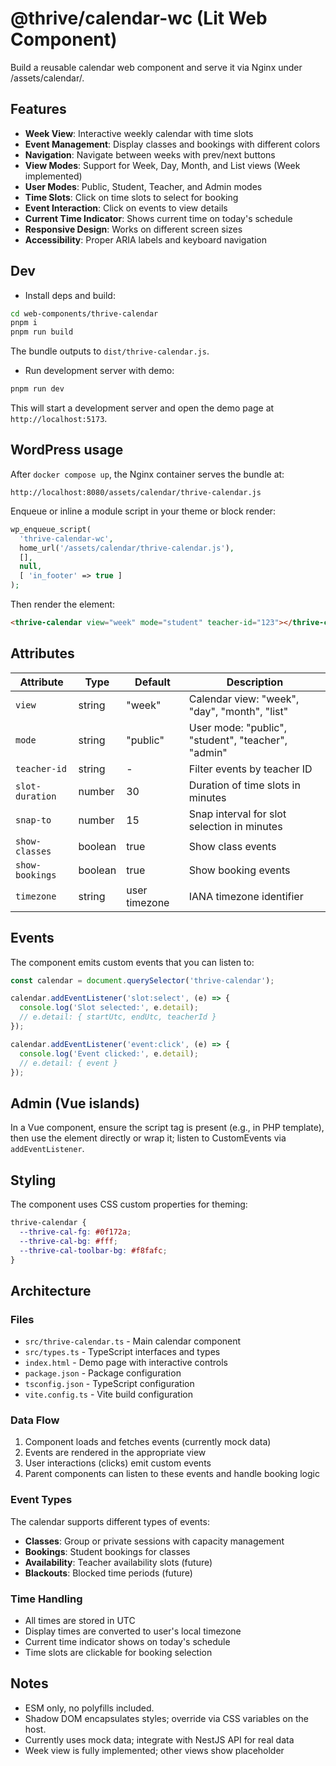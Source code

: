 # @thrive/calendar-wc (Lit Web Component)

Build a reusable calendar web component and serve it via Nginx under /assets/calendar/.

## Features

- **Week View**: Interactive weekly calendar with time slots
- **Event Management**: Display classes and bookings with different colors
- **Navigation**: Navigate between weeks with prev/next buttons
- **View Modes**: Support for Week, Day, Month, and List views (Week implemented)
- **User Modes**: Public, Student, Teacher, and Admin modes
- **Time Slots**: Click on time slots to select for booking
- **Event Interaction**: Click on events to view details
- **Current Time Indicator**: Shows current time on today's schedule
- **Responsive Design**: Works on different screen sizes
- **Accessibility**: Proper ARIA labels and keyboard navigation

## Dev

- Install deps and build:

```bash
cd web-components/thrive-calendar
pnpm i
pnpm run build
```

The bundle outputs to `dist/thrive-calendar.js`.

- Run development server with demo:

```bash
pnpm run dev
```

This will start a development server and open the demo page at `http://localhost:5173`.

## WordPress usage

After `docker compose up`, the Nginx container serves the bundle at:

```
http://localhost:8080/assets/calendar/thrive-calendar.js
```

Enqueue or inline a module script in your theme or block render:

```php
wp_enqueue_script(
  'thrive-calendar-wc',
  home_url('/assets/calendar/thrive-calendar.js'),
  [],
  null,
  [ 'in_footer' => true ]
);
```

Then render the element:

```html
<thrive-calendar view="week" mode="student" teacher-id="123"></thrive-calendar>
```

## Attributes

| Attribute | Type | Default | Description |
|-----------|------|---------|-------------|
| `view` | string | "week" | Calendar view: "week", "day", "month", "list" |
| `mode` | string | "public" | User mode: "public", "student", "teacher", "admin" |
| `teacher-id` | string | - | Filter events by teacher ID |
| `slot-duration` | number | 30 | Duration of time slots in minutes |
| `snap-to` | number | 15 | Snap interval for slot selection in minutes |
| `show-classes` | boolean | true | Show class events |
| `show-bookings` | boolean | true | Show booking events |
| `timezone` | string | user timezone | IANA timezone identifier |

## Events

The component emits custom events that you can listen to:

```javascript
const calendar = document.querySelector('thrive-calendar');

calendar.addEventListener('slot:select', (e) => {
  console.log('Slot selected:', e.detail);
  // e.detail: { startUtc, endUtc, teacherId }
});

calendar.addEventListener('event:click', (e) => {
  console.log('Event clicked:', e.detail);
  // e.detail: { event }
});
```

## Admin (Vue islands)

In a Vue component, ensure the script tag is present (e.g., in PHP template), then use the element directly or wrap it; listen to CustomEvents via `addEventListener`.

## Styling

The component uses CSS custom properties for theming:

```css
thrive-calendar {
  --thrive-cal-fg: #0f172a;
  --thrive-cal-bg: #fff;
  --thrive-cal-toolbar-bg: #f8fafc;
}
```

## Architecture

### Files

- `src/thrive-calendar.ts` - Main calendar component
- `src/types.ts` - TypeScript interfaces and types
- `index.html` - Demo page with interactive controls
- `package.json` - Package configuration
- `tsconfig.json` - TypeScript configuration
- `vite.config.ts` - Vite build configuration

### Data Flow

1. Component loads and fetches events (currently mock data)
2. Events are rendered in the appropriate view
3. User interactions (clicks) emit custom events
4. Parent components can listen to these events and handle booking logic

### Event Types

The calendar supports different types of events:

- **Classes**: Group or private sessions with capacity management
- **Bookings**: Student bookings for classes
- **Availability**: Teacher availability slots (future)
- **Blackouts**: Blocked time periods (future)

### Time Handling

- All times are stored in UTC
- Display times are converted to user's local timezone
- Current time indicator shows on today's schedule
- Time slots are clickable for booking selection

## Notes

- ESM only, no polyfills included.
- Shadow DOM encapsulates styles; override via CSS variables on the host.
- Currently uses mock data; integrate with NestJS API for real data
- Week view is fully implemented; other views show placeholder
